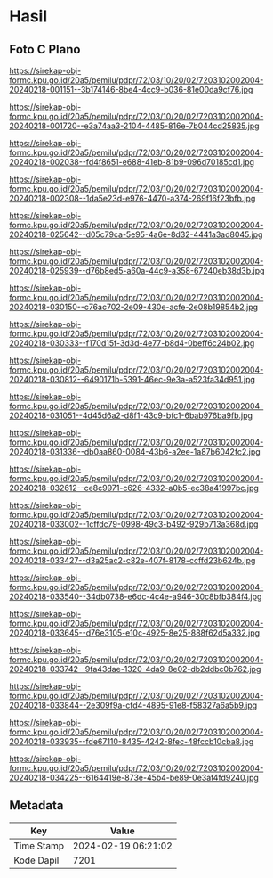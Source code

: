 # Hasil

## Foto C Plano

https://sirekap-obj-formc.kpu.go.id/20a5/pemilu/pdpr/72/03/10/20/02/7203102002004-20240218-001151--3b174146-8be4-4cc9-b036-81e00da9cf76.jpg

https://sirekap-obj-formc.kpu.go.id/20a5/pemilu/pdpr/72/03/10/20/02/7203102002004-20240218-001720--e3a74aa3-2104-4485-816e-7b044cd25835.jpg

https://sirekap-obj-formc.kpu.go.id/20a5/pemilu/pdpr/72/03/10/20/02/7203102002004-20240218-002038--fd4f8651-e688-41eb-81b9-096d70185cd1.jpg

https://sirekap-obj-formc.kpu.go.id/20a5/pemilu/pdpr/72/03/10/20/02/7203102002004-20240218-002308--1da5e23d-e976-4470-a374-269f16f23bfb.jpg

https://sirekap-obj-formc.kpu.go.id/20a5/pemilu/pdpr/72/03/10/20/02/7203102002004-20240218-025642--d05c79ca-5e95-4a6e-8d32-4441a3ad8045.jpg

https://sirekap-obj-formc.kpu.go.id/20a5/pemilu/pdpr/72/03/10/20/02/7203102002004-20240218-025939--d76b8ed5-a60a-44c9-a358-67240eb38d3b.jpg

https://sirekap-obj-formc.kpu.go.id/20a5/pemilu/pdpr/72/03/10/20/02/7203102002004-20240218-030150--c76ac702-2e09-430e-acfe-2e08b19854b2.jpg

https://sirekap-obj-formc.kpu.go.id/20a5/pemilu/pdpr/72/03/10/20/02/7203102002004-20240218-030333--f170d15f-3d3d-4e77-b8d4-0beff6c24b02.jpg

https://sirekap-obj-formc.kpu.go.id/20a5/pemilu/pdpr/72/03/10/20/02/7203102002004-20240218-030812--6490171b-5391-46ec-9e3a-a523fa34d951.jpg

https://sirekap-obj-formc.kpu.go.id/20a5/pemilu/pdpr/72/03/10/20/02/7203102002004-20240218-031051--4d45d6a2-d8f1-43c9-bfc1-6bab976ba9fb.jpg

https://sirekap-obj-formc.kpu.go.id/20a5/pemilu/pdpr/72/03/10/20/02/7203102002004-20240218-031336--db0aa860-0084-43b6-a2ee-1a87b6042fc2.jpg

https://sirekap-obj-formc.kpu.go.id/20a5/pemilu/pdpr/72/03/10/20/02/7203102002004-20240218-032612--ce8c9971-c626-4332-a0b5-ec38a41997bc.jpg

https://sirekap-obj-formc.kpu.go.id/20a5/pemilu/pdpr/72/03/10/20/02/7203102002004-20240218-033002--1cffdc79-0998-49c3-b492-929b713a368d.jpg

https://sirekap-obj-formc.kpu.go.id/20a5/pemilu/pdpr/72/03/10/20/02/7203102002004-20240218-033427--d3a25ac2-c82e-407f-8178-ccffd23b624b.jpg

https://sirekap-obj-formc.kpu.go.id/20a5/pemilu/pdpr/72/03/10/20/02/7203102002004-20240218-033540--34db0738-e6dc-4c4e-a946-30c8bfb384f4.jpg

https://sirekap-obj-formc.kpu.go.id/20a5/pemilu/pdpr/72/03/10/20/02/7203102002004-20240218-033645--d76e3105-e10c-4925-8e25-888f62d5a332.jpg

https://sirekap-obj-formc.kpu.go.id/20a5/pemilu/pdpr/72/03/10/20/02/7203102002004-20240218-033742--9fa43dae-1320-4da9-8e02-db2ddbc0b762.jpg

https://sirekap-obj-formc.kpu.go.id/20a5/pemilu/pdpr/72/03/10/20/02/7203102002004-20240218-033844--2e309f9a-cfd4-4895-91e8-f58327a6a5b9.jpg

https://sirekap-obj-formc.kpu.go.id/20a5/pemilu/pdpr/72/03/10/20/02/7203102002004-20240218-033935--fde67110-8435-4242-8fec-48fccb10cba8.jpg

https://sirekap-obj-formc.kpu.go.id/20a5/pemilu/pdpr/72/03/10/20/02/7203102002004-20240218-034225--6164419e-873e-45b4-be89-0e3af4fd9240.jpg


## Metadata

| Key        | Value               |
| ---------- | ------------------- |
| Time Stamp | 2024-02-19 06:21:02 |
| Kode Dapil | 7201                |



